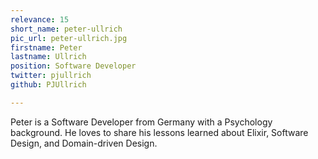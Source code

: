 ```yaml
---
relevance: 15
short_name: peter-ullrich
pic_url: peter-ullrich.jpg
firstname: Peter
lastname: Ullrich
position: Software Developer
twitter: pjullrich
github: PJUllrich

---
```

<p>Peter is a Software Developer from Germany with a Psychology background. He loves to share his lessons learned about Elixir, Software Design, and Domain-driven Design.
 </p>
